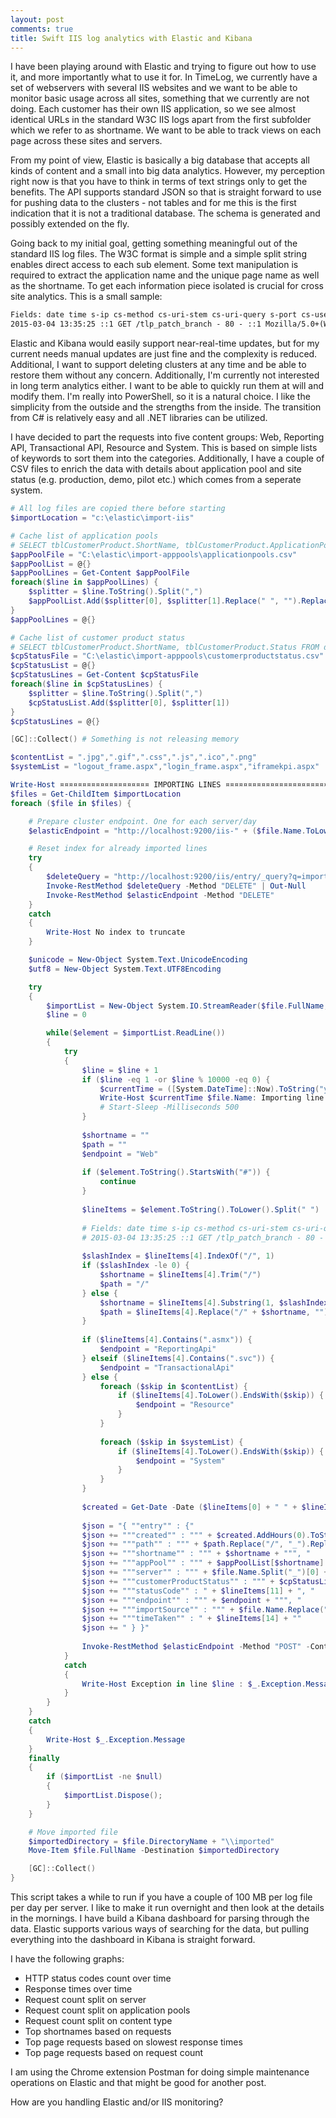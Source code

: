 ```yaml
---
layout: post
comments: true
title: Swift IIS log analytics with Elastic and Kibana
---
```


I have been playing around with Elastic and trying to figure out how to use it, and more importantly 
what to use it for. In TimeLog, we currently have a set of webservers with several IIS websites and 
we want to be able to monitor basic usage across all sites, something that we currently are not doing. 
Each customer has their own IIS application, so we see almost identical URLs in the standard W3C IIS
logs apart from the first subfolder which we refer to as shortname. We want to be able to track views 
on each page across these sites and servers.

From my point of view, Elastic is basically a big database that accepts all kinds of content and a small
into big data analytics. However, my perception right now is that you have to think in terms of text 
strings only to get the benefits. The API supports standard JSON so that is straight forward to use for
pushing data to the clusters - not tables and for me this is the first indication that it is not a 
traditional database. The schema is generated and possibly extended on the fly.

Going back to my initial goal, getting something meaningful out of the standard IIS log files. The W3C 
format is simple and a simple split string enables direct access to each sub element. Some text manipulation 
is required to extract the application name and the unique page name as well as the shortname. To get each 
information piece isolated is crucial for cross site analytics. This is a small sample:

``` html
Fields: date time s-ip cs-method cs-uri-stem cs-uri-query s-port cs-username c-ip cs(User-Agent) cs(Cookie) cs(Referer) sc-status sc-substatus sc-win32-status time-taken
2015-03-04 13:35:25 ::1 GET /tlp_patch_branch - 80 - ::1 Mozilla/5.0+(Windows+NT+6.3;+Win64;+x64)+AppleWebKit/537.36+(KHTML,+like+Gecko)+Chrome/41.0.2272.74+Safari/537.36 LanguageID=1;+projecttotalsviewstate=simple;+projectdetailstate=false;+projecttotalsstate=false;+paymentplantotalsstate=false - 301 0 0 4432
```

Elastic and Kibana would easily support near-real-time updates, but for my current needs manual updates 
are just fine and the complexity is reduced. Additional, I want to support deleting clusters at any time 
and be able to restore them without any concern. Additionally, I'm currently not interested in long term 
analytics either. I want to be able to quickly run them at will and modify them. I'm really into PowerShell, 
so it is a natural choice. I like the simplicity from the outside and the strengths from the inside. The 
transition from C# is relatively easy and all .NET libraries can be utilized.

I have decided to part the requests into five content groups: Web, Reporting API, Transactional API, 
Resource and System. This is based on simple lists of keywords to sort them into the categories. 
Additionally, I have a couple of CSV files to enrich the data with details about application pool and
site status (e.g. production, demo, pilot etc.) which comes from a seperate system.

``` powershell
# All log files are copied there before starting
$importLocation = "c:\elastic\import-iis"

# Cache list of application pools
# SELECT tblCustomerProduct.ShortName, tblCustomerProduct.ApplicationPool FROM dbo.tblCustomerProduct WHERE tblCustomerProduct.Status < 4 AND tblCustomerProduct.InstallationType = 0 ORDER BY 1 DESC
$appPoolFile = "C:\elastic\import-apppools\applicationpools.csv"
$appPoolList = @{}
$appPoolLines = Get-Content $appPoolFile
foreach($line in $appPoolLines) {
    $splitter = $line.ToString().Split(",")
    $appPoolList.Add($splitter[0], $splitter[1].Replace(" ", "").Replace(".", "").Replace("#", "").Replace("timelogcom", "_pool"))
}
$appPoolLines = @{}

# Cache list of customer product status
# SELECT tblCustomerProduct.ShortName, tblCustomerProduct.Status FROM dbo.tblCustomerProduct WHERE tblCustomerProduct.Status < 4 AND tblCustomerProduct.InstallationType = 0 ORDER BY 1 DESC
$cpStatusFile = "C:\elastic\import-apppools\customerproductstatus.csv"
$cpStatusList = @{}
$cpStatusLines = Get-Content $cpStatusFile
foreach($line in $cpStatusLines) {
    $splitter = $line.ToString().Split(",")
    $cpStatusList.Add($splitter[0], $splitter[1])
}
$cpStatusLines = @{}

[GC]::Collect() # Something is not releasing memory

$contentList = ".jpg",".gif",".css",".js",".ico",".png"
$systemList = "logout_frame.aspx","login_frame.aspx","iframekpi.aspx"

Write-Host ¤¤¤¤¤¤¤¤¤¤¤¤¤¤¤¤¤¤¤¤ IMPORTING LINES ¤¤¤¤¤¤¤¤¤¤¤¤¤¤¤¤¤¤¤¤¤¤¤¤¤
$files = Get-ChildItem $importLocation
foreach ($file in $files) {

    # Prepare cluster endpoint. One for each server/day
    $elasticEndpoint = "http://localhost:9200/iis-" + ($file.Name.ToLower().Substring(0, $file.Name.IndexOf("_"))) + "-" + $fileDate.ToString("yyyyMMdd") + "/entry"

    # Reset index for already imported lines
    try
    {
        $deleteQuery = "http://localhost:9200/iis/entry/_query?q=importSource:" + $file.Name.Replace(".", "_")
        Invoke-RestMethod $deleteQuery -Method "DELETE" | Out-Null
        Invoke-RestMethod $elasticEndpoint -Method "DELETE"
    }
    catch
    {
        Write-Host No index to truncate
    }

    $unicode = New-Object System.Text.UnicodeEncoding
    $utf8 = New-Object System.Text.UTF8Encoding

    try
    {
        $importList = New-Object System.IO.StreamReader($file.FullName, $utf8)
        $line = 0

        while($element = $importList.ReadLine())
        {
            try
            {
                $line = $line + 1
                if ($line -eq 1 -or $line % 10000 -eq 0) {
                	$currentTime = ([System.DateTime]::Now).ToString("yyyy-MM-dd HH:mm:ss")
                    Write-Host $currentTime $file.Name: Importing line $line
                    # Start-Sleep -Milliseconds 500
                }
        
                $shortname = ""
                $path = ""
                $endpoint = "Web"
                
                if ($element.ToString().StartsWith("#")) {
                    continue
                }
        
                $lineItems = $element.ToString().ToLower().Split(" ")
        
                # Fields: date time s-ip cs-method cs-uri-stem cs-uri-query s-port cs-username c-ip cs(User-Agent) cs(Cookie) cs(Referer) sc-status sc-substatus sc-win32-status time-taken
                # 2015-03-04 13:35:25 ::1 GET /tlp_patch_branch - 80 - ::1 Mozilla/5.0+(Windows+NT+6.3;+Win64;+x64)+AppleWebKit/537.36+(KHTML,+like+Gecko)+Chrome/41.0.2272.74+Safari/537.36 LanguageID=1;+projecttotalsviewstate=simple;+projectdetailstate=false;+projecttotalsstate=false;+paymentplantotalsstate=false - 301 0 0 4432
        
                $slashIndex = $lineItems[4].IndexOf("/", 1)
                if ($slashIndex -le 0) {
                    $shortname = $lineItems[4].Trim("/")
                    $path = "/"
                } else {
                    $shortname = $lineItems[4].Substring(1, $slashIndex - 1)
                    $path = $lineItems[4].Replace("/" + $shortname, "")
                }
        
                if ($lineItems[4].Contains(".asmx")) {
                    $endpoint = "ReportingApi"
                } elseif ($lineItems[4].Contains(".svc")) {
                    $endpoint = "TransactionalApi"
                } else {
                    foreach ($skip in $contentList) {
                        if ($lineItems[4].ToLower().EndsWith($skip)) {
                            $endpoint = "Resource"
                        }
                    }
    
                    foreach ($skip in $systemList) {
                        if ($lineItems[4].ToLower().EndsWith($skip)) {
                            $endpoint = "System"
                        }
                    }
                }
        
                $created = Get-Date -Date ($lineItems[0] + " " + $lineItems[1])
        
                $json = "{ ""entry"" : {"
                $json += """created"" : """ + $created.AddHours(0).ToString("yyyy-MM-ddTHH:mm:ss") + """, "
                $json += """path"" : """ + $path.Replace("/", "_").Replace(".", "_").Replace("-", "_").Trim("_") + """, "
                $json += """shortname"" : """ + $shortname + """, "
                $json += """appPool"" : """ + $appPoolList[$shortname] + """, "
                $json += """server"" : """ + $file.Name.Split("_")[0] + """, "
                $json += """customerProductStatus"" : """ + $cpStatusList[$shortname] + """, "
                $json += """statusCode"" : " + $lineItems[11] + ", "
                $json += """endpoint"" : """ + $endpoint + """, "
                $json += """importSource"" : """ + $file.Name.Replace(".", "_") + """, "
                $json += """timeTaken"" : " + $lineItems[14] + ""
                $json += " } }"
        
                Invoke-RestMethod $elasticEndpoint -Method "POST" -ContentType "application/json" -Body "$json" | Out-Null
            }
            catch
            {
                Write-Host Exception in line $line : $_.Exception.Message
            }
        }
    }
    catch
    {
        Write-Host $_.Exception.Message
    }
    finally
    {
        if ($importList -ne $null)
        {
            $importList.Dispose();
        }
    }

    # Move imported file
    $importedDirectory = $file.DirectoryName + "\\imported"
    Move-Item $file.FullName -Destination $importedDirectory

    [GC]::Collect()    
}
```

This script takes a while to run if you have a couple of 100 MB per log file per day per server. I like to make
it run overnight and then look at the details in the mornings. I have build a Kibana dashboard for parsing
through the data. Elastic supports various ways of searching for the data, but pulling everything into the 
dashboard in Kibana is straight forward.

I have the following graphs:

- HTTP status codes count over time
- Response times over time
- Request count split on server
- Request count split on application pools
- Request count split on content type
- Top shortnames based on requests
- Top page requests based on slowest response times
- Top page requests based on request count

I am using the Chrome extension Postman for doing simple maintenance operations on Elastic and that might be
good for another post.

How are you handling Elastic and/or IIS monitoring?
